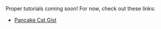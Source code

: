 Proper tutorials coming soon! For now, check out these links:

- [Pancake Cat Gist](https://gist.github.com/jozanza/2b01d60201b4f6119e98fa30906a89fb)
